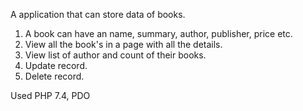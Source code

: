 A application that can store data of books.
1. A book can have an name, summary, author, publisher, price etc.
2. View all the book's in a page with all the details.
3. View list of author and count of their books.
4. Update record.
5. Delete record.

Used PHP 7.4, PDO
